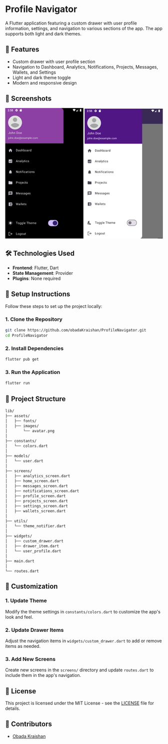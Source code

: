 
# Profile Navigator
A Flutter application featuring a custom drawer with user profile information, settings, and navigation to various sections of the app. The app supports both light and dark themes.

## 🌟 Features
- Custom drawer with user profile section
- Navigation to Dashboard, Analytics, Notifications, Projects, Messages, Wallets, and Settings
- Light and dark theme toggle
- Modern and responsive design

## 📸 Screenshots
<p>
<img src="screenshots/dark.png" width="250">
<img src="screenshots/light.png" width="250">
</p>

## 🛠️ Technologies Used
- **Frontend**: Flutter, Dart
- **State Management**: Provider
- **Plugins**: None required

## 📝 Setup Instructions
Follow these steps to set up the project locally:

### 1. Clone the Repository
```bash
git clone https://github.com/obadaKraishan/ProfileNavigator.git
cd ProfileNavigator
```

### 2. Install Dependencies
```bash
flutter pub get
```

### 3. Run the Application
```bash
flutter run
```

## 📄 Project Structure
```plaintext
lib/
├── assets/                  
│   ├── fonts/               
│   ├── images/              
│       └── avatar.png       
│
├── constants/               
│   └── colors.dart          
│
├── models/                  
│   └── user.dart            
│
├── screens/                 
│   ├── analytics_screen.dart
│   ├── home_screen.dart
│   ├── messages_screen.dart
│   ├── notifications_screen.dart
│   ├── profile_screen.dart
│   ├── projects_screen.dart
│   ├── settings_screen.dart
│   ├── wallets_screen.dart
│
├── utils/                   
│   └── theme_notifier.dart  
│
├── widgets/                 
│   ├── custom_drawer.dart   
│   ├── drawer_item.dart     
│   └── user_profile.dart    
│
├── main.dart                
│
└── routes.dart              
```

## 🎨 Customization
### 1. Update Theme
Modify the theme settings in `constants/colors.dart` to customize the app's look and feel.

### 2. Update Drawer Items
Adjust the navigation items in `widgets/custom_drawer.dart` to add or remove items as needed.

### 3. Add New Screens
Create new screens in the `screens/` directory and update `routes.dart` to include them in the app's navigation.

## 📄 License
This project is licensed under the MIT License - see the [LICENSE](LICENSE) file for details.

## 👥 Contributors
- [Obada Kraishan](https://github.com/obadaKraishan)

